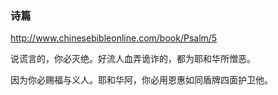### 诗篇
http://www.chinesebibleonline.com/book/Psalm/5

说谎言的，你必灭绝。好流人血弄诡诈的，都为耶和华所憎恶。

因为你必赐福与义人。耶和华阿，你必用恩惠如同盾牌四面护卫他。
